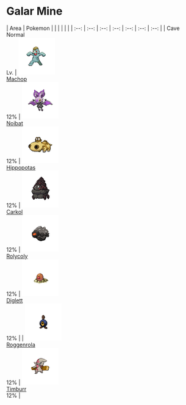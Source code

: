 # Galar Mine

| Area | Pokemon | | | | | |
        | :--: | :--: | :--: | :--: | :--: | :--: | :--: |
        | Cave Normal<br/> Lv.  | ![machop](../../img/pokemon/machop.png)<br/> [Machop](/pokemon-sword-and-shield-ultimate/pokemon/066-machop)<br/> 12% | ![noibat](../../img/pokemon/noibat.png)<br/> [Noibat](/pokemon-sword-and-shield-ultimate/pokemon/737-noibat)<br/> 12% | ![hippopotas](../../img/pokemon/hippopotas.png)<br/> [Hippopotas](/pokemon-sword-and-shield-ultimate/pokemon/456-hippopotas)<br/> 12% | ![carkol](../../img/pokemon/carkol.png)<br/> [Carkol](/pokemon-sword-and-shield-ultimate/pokemon/869-carkol)<br/> 12% | ![rolycoly](../../img/pokemon/rolycoly.png)<br/> [Rolycoly](/pokemon-sword-and-shield-ultimate/pokemon/868-rolycoly)<br/> 12% | ![diglett](../../img/pokemon/diglett.png)<br/> [Diglett](/pokemon-sword-and-shield-ultimate/pokemon/050-diglett)<br/> 12% 
| | ![roggenrola](../../img/pokemon/roggenrola.png)<br/> [Roggenrola](/pokemon-sword-and-shield-ultimate/pokemon/540-roggenrola)<br/> 12% | ![timburr](../../img/pokemon/timburr.png)<br/> [Timburr](/pokemon-sword-and-shield-ultimate/pokemon/548-timburr)<br/> 12% |

        